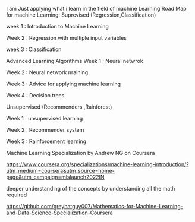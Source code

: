  I am Just applying what i learn in the field of machine Learning
Road Map for machine Learning:
Suprevised  (Regression,Classification)

week 1 : Introduction to Machine Learning

Week 2 : Regression with multiple input variables

week 3 : Classification

Advanced Learning Algorithms
Week 1 : Neural netwrok 

Week 2 : Neural network nraining

Week 3 : Advice for applying machine learning

Week 4 : Decision trees

Unsupervised (Recommenders ,Rainforest)

Week 1 : unsupervised learning

Week 2 : Recommender system

Week 3 : Rainforcement learning


Machine Learning Specialization by Andrew NG on Coursera 

https://www.coursera.org/specializations/machine-learning-introduction/?utm_medium=coursera&utm_source=home-page&utm_campaign=mlslaunch2022IN

 deeper understanding of the concepts by understanding all the math required
 
 https://github.com/greyhatguy007/Mathematics-for-Machine-Learning-and-Data-Science-Specialization-Coursera
